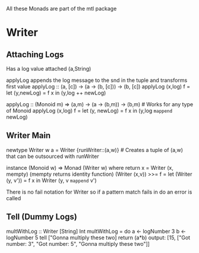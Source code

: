 All these Monads are part of the mtl package

# Writer
## Attaching Logs
Has a log value attached
(a,String)

applyLog appends the log message to the snd in the tuple and transforms first value
applyLog :: (a, [c]) -> (a -> (b, [c])) -> (b, [c])
applyLog (x,log) f = let (y,newLog) = f x in (y,log ++ newLog)

applyLog :: (Monoid m) => (a,m) -> (a -> (b,m)) -> (b,m) # Works for any type of Monoid
applyLog (x,log) f = let (y, newLog) = f x in (y,log `mappend` newLog)

## Writer Main
newtype Writer w a = Writer {runWriter::(a,w)} # Creates a tuple of (a,w) that can be outsourced with runWriter

instance (Monoid w) => Monad (Writer w) where
    return x = Writer (x, mempty) (mempty returns identity function)
    (Writer (x,v)) >>= f = let (Writer (y, v')) = f x in Writer (y, v `mappend` v')

There is no fail notation for Writer so if a pattern match fails in do an error is called

## Tell (Dummy Logs)
multWithLog :: Writer [String] Int
multWithLog = do
    a <- logNumber 3
    b <- logNumber 5
    tell ["Gonna multiply these two]
    return (a\*b)
output: [15, ["Got number: 3", "Got number: 5", "Gonna multiply these two"]]
